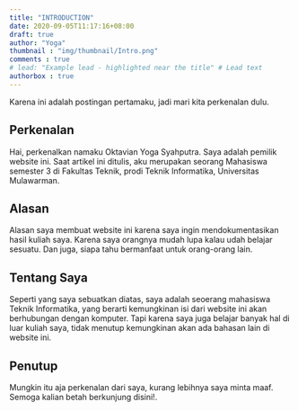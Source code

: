 ```yaml
---
title: "INTRODUCTION"
date: 2020-09-05T11:17:16+08:00
draft: true
author: "Yoga"
thumbnail : "img/thumbnail/Intro.png"
comments : true
# lead: "Example lead - highlighted near the title" # Lead text
authorbox : true
---
```


Karena ini adalah postingan pertamaku, jadi mari kita perkenalan dulu.
<!--more-->

## Perkenalan

Hai, perkenalkan namaku Oktavian Yoga Syahputra. Saya adalah pemilik website ini. Saat artikel ini ditulis, aku merupakan seorang Mahasiswa semester 3 di Fakultas Teknik, prodi Teknik Informatika, Universitas Mulawarman.

## Alasan

Alasan saya membuat website ini karena saya ingin mendokumentasikan hasil kuliah saya. Karena saya orangnya mudah lupa kalau
udah belajar sesuatu. Dan juga, siapa tahu bermanfaat untuk orang-orang lain.

## Tentang Saya

Seperti yang saya sebuatkan diatas, saya adalah seoerang mahasiswa Teknik Informatika, yang berarti kemungkinan isi dari website ini akan berhubungan dengan komputer. Tapi karena saya juga belajar banyak hal di luar kuliah saya, tidak menutup kemungkinan akan ada bahasan lain di website ini.

## Penutup

Mungkin itu aja perkenalan dari saya, kurang lebihnya saya minta maaf. Semoga kalian betah berkunjung disini!.
